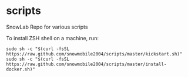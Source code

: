 # scripts

SnowLab Repo for various scripts

To install ZSH shell on a machine, run:

```
sudo sh -c "$(curl -fsSL https://raw.github.com/snowmobile2004/scripts/master/kickstart.sh)"
sudo sh -c "$(curl -fsSL https://raw.github.com/snowmobile2004/scripts/master/install-docker.sh)"
```
